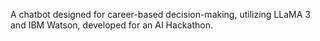 A chatbot designed for career-based decision-making, utilizing LLaMA 3 and IBM Watson, developed for an AI Hackathon.
